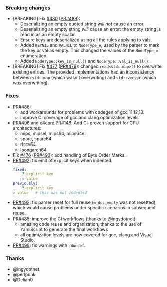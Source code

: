 ### Breaking changes

- [BREAKING] Fix [#480](https://github.com/biojppm/rapidyaml/issues/480) ([PR#489](https://github.com/biojppm/rapidyaml/pull/489)):
  - Deserializing an empty quoted string *will not* cause an error.
  - Deserializing an empty string *will* cause an error: the empty string is read in as an empty scalar.
  - Ensure keys are deserialized using all the rules applying to vals.
  - Added `KEYNIL` and `VALNIL` to `NodeType_e`, used by the parser to mark the key or val as empty. This changed the values of the `NodeType_e` enumeration.
  - Added `NodeType::key_is_null()` and `NodeType::val_is_null()`.
- [BREAKING] Fix [#477](https://github.com/biojppm/rapidyaml/issues/477) ([PR#479](https://github.com/biojppm/rapidyaml/pull/479)): changed `read<std::map>()` to overwrite existing entries. The provided implementations had an inconsistency between `std::map` (which wasn't overwriting) and `std::vector` (which *was* overwriting).


### Fixes

- [PR#488](https://github.com/biojppm/rapidyaml/pull/488):
  - add workarounds for problems with codegen of gcc 11,12,13.
  - improve CI coverage of gcc and clang optimization levels.
- [PR#496](https://github.com/biojppm/rapidyaml/pull/496) and [c4core PR#148](https://github.com/biojppm/c4core/pull/148): Add CI-proven support for CPU architectures:
  - mips, mipsel, mips64, mips64el
  - sparc, sparc64
  - riscv64
  - loongarch64
- Fix [#476](https://github.com/biojppm/rapidyaml/issues/476) ([PR#493](https://github.com/biojppm/rapidyaml/pull/493)): add handling of Byte Order Marks.
- [PR#492](https://github.com/biojppm/rapidyaml/pull/492): fix emit of explicit keys when indented:
  ```yaml
  fixed:
      ? explicit key
      : value
  previously:
      ? explicit key
  : value   # this was not indented
  ```
- [PR#492](https://github.com/biojppm/rapidyaml/pull/492): fix parser reset for full reuse (`m_doc_empty` was not resetted), which would cause problems under specific scenarios in subsequent reuse.
- [PR#485](https://github.com/biojppm/rapidyaml/pull/485): improve the CI workflows (thanks to @ingydotnet):
  - amazing code reuse and organization, thanks to the use of YamlScript to generate the final workflows
  - all optimization levels are now covered for gcc, clang and Visual Studio.
- [PR#499](https://github.com/biojppm/rapidyaml/pull/499): fix warnings with `-Wundef`.


### Thanks

- @ingydotnet
- @perlpunk
- @Delian0
